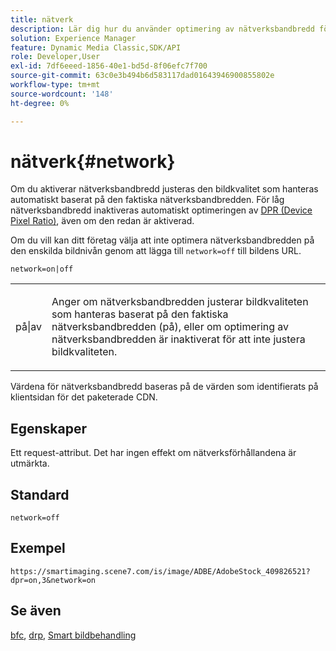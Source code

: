 ```yaml
---
title: nätverk
description: Lär dig hur du använder optimering av nätverksbandbredd för att justera den bildkvalitet som uppnås baserat på den faktiska nätverksbandbredden.
solution: Experience Manager
feature: Dynamic Media Classic,SDK/API
role: Developer,User
exl-id: 7df6eeed-1856-40e1-bd5d-8f06efc7f700
source-git-commit: 63c0e3b494b6d583117dad01643946900855802e
workflow-type: tm+mt
source-wordcount: '148'
ht-degree: 0%

---
```


# nätverk{#network}

Om du aktiverar nätverksbandbredd justeras den bildkvalitet som hanteras automatiskt baserat på den faktiska nätverksbandbredden. För låg nätverksbandbredd inaktiveras automatiskt optimeringen av [DPR (Device Pixel Ratio)](/help/aem-is-ir-api/is-api/http-ref/image-serving-api-ref/c-http-protocol-reference/c-command-reference/r-dpr.md), även om den redan är aktiverad.

Om du vill kan ditt företag välja att inte optimera nätverksbandbredden på den enskilda bildnivån genom att lägga till `network=off` till bildens URL.

`network=on|off`

<table id="simpletable_2D23B1B282CD4216AB5BE7E7430D1B3F"> 
 <tr class="strow"> 
  <td class="stentry"> <p> <span class="codeph"> på|av </span> </p> </td> 
  <td class="stentry"> <p>Anger om nätverksbandbredden justerar bildkvaliteten som hanteras baserat på den faktiska nätverksbandbredden (på), eller om optimering av nätverksbandbredden är inaktiverat för att inte justera bildkvaliteten.</p> </td> 
 </tr> 
</table>

Värdena för nätverksbandbredd baseras på de värden som identifierats på klientsidan för det paketerade CDN.

## Egenskaper

Ett request-attribut. Det har ingen effekt om nätverksförhållandena är utmärkta.

## Standard

`network=off`

## Exempel

`https://smartimaging.scene7.com/is/image/ADBE/AdobeStock_409826521?dpr=on,3&network=on`

## Se även

[bfc](/help/aem-is-ir-api/is-api/http-ref/image-serving-api-ref/c-http-protocol-reference/c-command-reference/r-bfc.md), [drp](/help/aem-is-ir-api/is-api/http-ref/image-serving-api-ref/c-http-protocol-reference/c-command-reference/r-dpr.md), [Smart bildbehandling](https://experienceleague.adobe.com/docs/experience-manager-cloud-service/content/assets/dynamicmedia/imaging-faq.html?lang=en)
